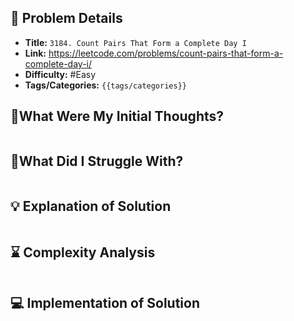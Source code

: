 ## 📝 Problem Details

- **Title:** `3184. Count Pairs That Form a Complete Day I`
- **Link:** https://leetcode.com/problems/count-pairs-that-form-a-complete-day-i/
- **Difficulty:** #Easy 
- **Tags/Categories:** `{{tags/categories}}`

## 💭What Were My Initial Thoughts?

```

```

## 🤔What Did I Struggle With?

```

```

## 💡 Explanation of Solution

```

```

## ⌛ Complexity Analysis

```

```

## 💻 Implementation of Solution

```cpp

```